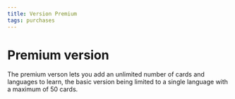 ```yaml
---
title: Version Premium
tags: purchases
---
```


# Premium version

The premium verson lets you add an unlimited number of cards and languages to learn, the basic version being limited to a single language with a maximum of 50 cards.
